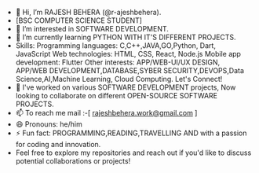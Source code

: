 - 👋 Hi, I’m RAJESH BEHERA (@r-ajeshbehera).
-    [BSC COMPUTER SCIENCE STUDENT]
- 👀 I’m interested in SOFTWARE DEVELOPMENT.
- 🌱 I’m currently learning PYTHON WITH IT'S DIFFERENT PROJECTS.
- Skills:
        Programming languages: C,C++,JAVA,GO,Python, Dart, JavaScript
        Web technologies: HTML, CSS, React, Node.js
        Mobile app development: Flutter
        Other interests: APP/WEB-UI/UX DESIGN, APP/WEB DEVELOPMENT,DATABASE,SYBER SECURITY,DEVOPS,Data Science,AI,Machine Learning, Cloud Computing.
        Let's Connect!
- 💞️ I've worked on various SOFTWARE DEVELOPMENT projects, Now looking to collaborate on different OPEN-SOURCE SOFTWARE PROJECTS.
- 📫 To reach me mail :-[ rajeshbehera.work@gmail.com ]
- 😄 Pronouns: he/him
- ⚡ Fun fact: PROGRAMMING,READING,TRAVELLING AND with a passion for coding and innovation.
- Feel free to explore my repositories and reach out if you'd like to discuss potential collaborations or projects!
